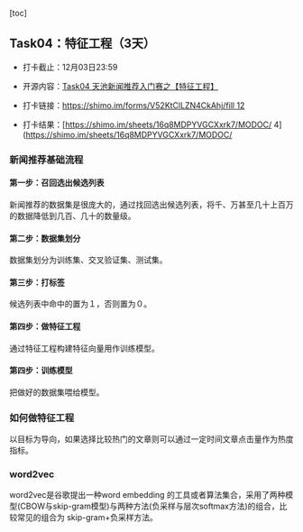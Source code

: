 [toc]

## Task04：特征工程（3天）

- 打卡截止：12月03日23:59

- 开源内容：[Task04 天池新闻推荐入门赛之【特征工程】](http://datawhale.club/t/topic/201)

- 打卡链接：[https://shimo.im/forms/V52KtClLZN4CkAhj/fill 12](https://shimo.im/forms/V52KtClLZN4CkAhj/fill)

- 打卡结果：[https://shimo.im/sheets/16q8MDPYVGCXxrk7/MODOC/ 4](https://shimo.im/sheets/16q8MDPYVGCXxrk7/MODOC/

### 新闻推荐基础流程

#### 第一步：召回选出候选列表

新闻推荐的数据集是很庞大的，通过找回选出候选列表，将千、万甚至几十上百万的数据降低到几百、几十的数量级。
#### 第二步：数据集划分

数据集划分为训练集、交叉验证集、测试集。

#### 第三步：打标签

候选列表中命中的置为１，否则置为０。

#### 第四步：做特征工程

通过特征工程构建特征向量用作训练模型。
#### 第四步：训练模型

把做好的数据集喂给模型。



### 如何做特征工程

以目标为导向，如果选择比较热门的文章则可以通过一定时间文章点击量作为热度指标。

### word2vec

word2vec是谷歌提出一种word embedding 的工具或者算法集合，采用了两种模型(CBOW与skip-gram模型)与两种方法(负采样与层次softmax方法)的组合，比较常见的组合为 skip-gram+负采样方法。




